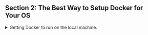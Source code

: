 <!--
ignore these words in spell check for this file
// cSpell:ignore vmware Moby cncf cmder
-->

## Section 2: The Best Way to Setup Docker for Your OS

<details>
<summary>
Getting Docker to run on the local machine.
</summary>

### Docker Editions: Which to Use?

<details>
<summary>
Different types of Docker.
</summary>
Docker has different versions for different operation systems, there's docker community edition (CE) and enterprize edition (EE), stable and edge releases.

[Docker Hub](https://hub.docker.com/)

docker is much bigger than what it was in the past, it's no longer just a 'container runtime'. the versions are updated fairly regularly.

there are three types of installs:

- Direct - just install on an OS, that kernel, that OS. started on linux, and eventually other machines.
- Mac/Win - a suite of tools for ease of use, creates a small VM to run the container with the docker.
- Cloud - docker for cloud machines, like AWS/Azure/Google, comes with features dedicated to the cloud provider.

we will focus on the Mac/Win distribution.\
the Enterprise version has additional features and support, as opposed to the community edition of Docker.

in the docker world, EDGE Means 'beta', it's released once a month, and the support is also one month. stable version are released quarterly (4 times a year), and have a 4 month support cycle (3 months + 1 month to migrate). the EE have longer support for stable releases (one year).

</details>

### Docker for Windows

<details>
<summary>
Installing Docker on Windows
</summary>

we can have either 'linux' or 'windows' containers, usually we use the term 'container' for a linux container. they are mostly the same, just with different binaries. the "Docker for Windows" installation works only on win10 Pro/Enterprise edition, so home edition should use the _Docker Toolbox_.

_NOTE: it seems like currently the Windows installation also works for windows 10 home edition._

also something called server 2016.

check if docker is running (shell, bash, powerShell)

```ps
docker version
```

it's also running hyper v.

change settings: shared device (not working for me), changing memory for the docker, etc...

getting the repo from git. using vscode. getting a [cmder.net gui emulator](https://cmder.net/) gui (unblock zip). running as powerShell.

</details>

###

</details>
